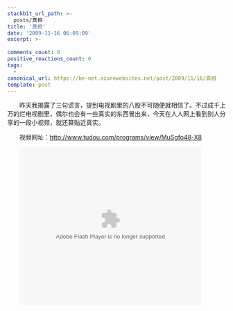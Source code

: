 ```yaml
---
stackbit_url_path: >-
  posts/真相
title: '真相'
date: '2009-11-16 06:09:09'
excerpt: >-
  
comments_count: 0
positive_reactions_count: 0
tags: 
  - 
canonical_url: https://be-net.azurewebsites.net/post/2009/11/16/真相
template: post
---
```

<div style="text-indent: 2em"><p>昨天我揭露了三句谎言，提到电视剧里的八股不可随便就相信了。不过成千上万的烂电视剧里，偶尔也会有一些真实的东西冒出来，今天在人人网上看到别人分享的一段小视频，就还算贴近真实。</p><p>视频网址：<a href="http://www.tudou.com/programs/view/MuSgfo48-X8">http://www.tudou.com/programs/view/MuSgfo48-X8</a></p><p><object width="420" height="363"><param value="http://www.tudou.com/v/MuSgfo48-X8" name="movie"><param value="true" name="allowFullScreen"><param value="always" name="allowscriptaccess"><param value="opaque" name="wmode"><embed width="420" height="363" wmode="opaque" allowfullscreen="true" allowscriptaccess="always" type="application/x-shockwave-flash" src="http://www.tudou.com/v/MuSgfo48-X8"></object></p></div>